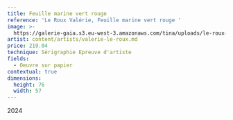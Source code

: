```yaml
---
title: Feuille marine vert rouge
reference: 'Le Roux Valérie, Feuille marine vert rouge '
image: >-
  https://galerie-gaia.s3.eu-west-3.amazonaws.com/tina/uploads/le-roux-valerie/IMG_3478.jpg
artist: content/artists/valerie-le-roux.md
price: 219.04
technique: Sérigraphie Epreuve d'artiste
fields:
  - Oeuvre sur papier
contextual: true
dimensions:
  height: 76
  width: 57
---
```


2024

